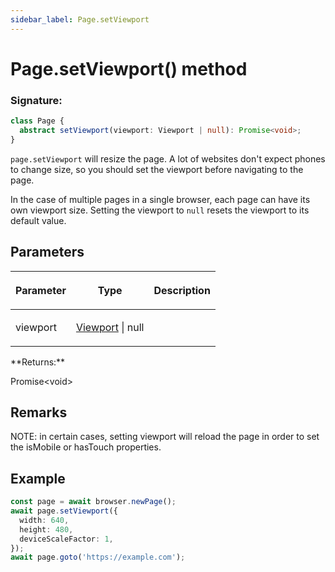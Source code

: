 ```yaml
---
sidebar_label: Page.setViewport
---
```


# Page.setViewport() method

### Signature:

```typescript
class Page {
  abstract setViewport(viewport: Viewport | null): Promise<void>;
}
```

`page.setViewport` will resize the page. A lot of websites don't expect phones to change size, so you should set the viewport before navigating to the page.

In the case of multiple pages in a single browser, each page can have its own viewport size. Setting the viewport to `null` resets the viewport to its default value.

## Parameters

<table><thead><tr><th>

Parameter

</th><th>

Type

</th><th>

Description

</th></tr></thead>
<tbody><tr><td>

viewport

</td><td>

[Viewport](./puppeteer.viewport.md) \| null

</td><td>

</td></tr>
</tbody></table>
**Returns:**

Promise&lt;void&gt;

## Remarks

NOTE: in certain cases, setting viewport will reload the page in order to set the isMobile or hasTouch properties.

## Example

```ts
const page = await browser.newPage();
await page.setViewport({
  width: 640,
  height: 480,
  deviceScaleFactor: 1,
});
await page.goto('https://example.com');
```
